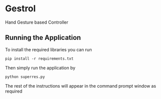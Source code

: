 # Gestrol
Hand Gesture based Controller

## Running the Application
To install the required libraries you can run 
```
pip install -r requirements.txt
```
Then simply run the application by 
```
python superres.py
```
The rest of the instructions will appear in the command prompt window as required
